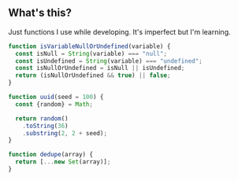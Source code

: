 ## What's this?

Just functions I use while developing. It's imperfect but I'm learning.

```javascript
function isVariableNullOrUndefined(variable) {
  const isNull = String(variable) === "null";
  const isUndefined = String(variable) === "undefined";
  const isNullOrUndefined = isNull || isUndefined;
  return (isNullOrUndefined && true) || false;
}
```

```javascript
function uuid(seed = 100) {
  const {random} = Math;

  return random()
    .toString(36)
    .substring(2, 2 + seed);
}
```

```javascript
function dedupe(array) {
  return [...new Set(array)];
}
```
